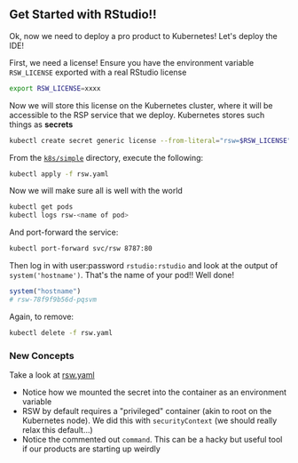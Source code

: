 ## Get Started with RStudio!!

Ok, now we need to deploy a pro product to Kubernetes! Let's deploy the IDE!

First, we need a license! Ensure you have the environment variable `RSW_LICENSE`
exported with a real RStudio license

```bash
export RSW_LICENSE=xxxx
```

Now we will store this license on the Kubernetes cluster, where it will be accessible
to the RSP service that we deploy. Kubernetes stores such things as **secrets**

```bash
kubectl create secret generic license --from-literal="rsw=$RSW_LICENSE"
```

From the [`k8s/simple`](../../k8s/simple) directory, execute the following:
```bash
kubectl apply -f rsw.yaml
```

Now we will make sure all is well with the world
```bash
kubectl get pods
kubectl logs rsw-<name of pod>
```

And port-forward the service:
```bash
kubectl port-forward svc/rsw 8787:80
```

Then log in with user:password `rstudio:rstudio` and look at the output of `system('hostname')`.
That's the name of your pod!! Well done!

```r
system("hostname")
# rsw-78f9f9b56d-pqsvm
```

Again, to remove:
```bash
kubectl delete -f rsw.yaml
```

### New Concepts

Take a look at [rsw.yaml](../../k8s/simple/rsw.yaml)

- Notice how we mounted the secret into the container as an environment variable
- RSW by default requires a "privileged" container (akin to root on the Kubernetes node). We did this
  with `securityContext` (we should really relax this default...)
- Notice the commented out `command`. This can be a hacky but useful tool if
  our products are starting up weirdly
